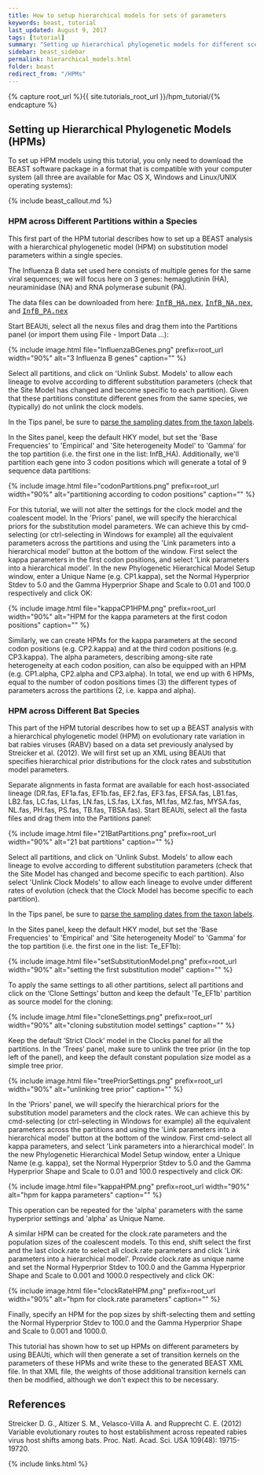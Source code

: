 ```yaml
---
title: How to setup hierarchical models for sets of parameters
keywords: beast, tutorial
last_updated: August 9, 2017
tags: [tutorial]
summary: "Setting up hierarchical phylogenetic models for different scenarios."
sidebar: beast_sidebar
permalink: hierarchical_models.html
folder: beast
redirect_from: "/HPMs"
---
```


{% capture root_url %}{{ site.tutorials_root_url }}/hpm_tutorial/{% endcapture %}

## Setting up Hierarchical Phylogenetic Models (HPMs)

To set up HPM models using this tutorial, you only need to download the BEAST software package in a format that is compatible with your computer system (all three are available for Mac OS X, Windows and Linux/UNIX operating systems):

{% include beast_callout.md %}

### HPM across Different Partitions within a Species

This first part of the HPM tutorial describes how to set up a BEAST analysis with a hierarchical phylogenetic model (HPM) on substitution model parameters within a single species.

The Influenza B data set used here consists of multiple genes for the same viral sequences; we will focus here on 3 genes: hemagglutinin (HA), neuraminidase (NA) and RNA polymerase subunit (PA).

<div class="alert alert-success" role="alert"><i class="fa fa-download fa-lg"></i> The data files can be downloaded from here: <a href="{{ root_url }}files/InfB_HA.nex"><samp>InfB_HA.nex</samp></a>, 
<a href="{{ root_url }}files/InfB_NA.nex"><samp>InfB_NA.nex</samp></a>, and 
<a href="{{ root_url }}files/InfB_PA.nex"><samp>InfB_PA.nex</samp></a>
</div>

Start BEAUti, select all the nexus files and drag them into the Partitions panel (or import them using File - Import Data ...):

{% include image.html file="InfluenzaBGenes.png" prefix=root_url width="90%" alt="3 Influenza B genes" caption="" %}

Select all partitions, and click on 'Unlink Subst. Models' to allow each lineage to evolve according to different substitution parameters (check that the Site Model has changed and become specific to each partition). 
Given that these partitions constitute different genes from the same species, we (typically) do not unlink the clock models.

In the Tips panel, be sure to [parse the sampling dates from the taxon labels](tip_dates).

In the Sites panel, keep the default HKY model, but set the 'Base Frequencies' to 'Empirical' and 'Site heterogeneity Model' to 'Gamma' for the top partition (i.e. the first one in the list: InfB_HA).
Additionally, we'll partition each gene into 3 codon positions which will generate a total of 9 sequence data partitions:

{% include image.html file="codonPartitions.png" prefix=root_url width="90%" alt="partitioning according to codon positions" caption="" %}

For this tutorial, we will not alter the settings for the clock model and the coalescent model.
In the 'Priors' panel, we will specify the hierarchical priors for the substitution model parameters. 
We can achieve this by cmd-selecting (or ctrl-selecting in Windows for example) all the equivalent parameters across the partitions and using the 'Link parameters into a hierarchical model' button at the bottom of the window. 
First select the kappa parameters in the first codon positions, and select 'Link parameters into a hierarchical model'. 
In the new Phylogenetic Hierarchical Model Setup window, enter a Unique Name (e.g. CP1.kappa), set the Normal Hyperprior Stdev to 5.0 and the Gamma Hyperprior Shape and Scale to 0.01 and 100.0 respectively and click OK:

{% include image.html file="kappaCP1HPM.png" prefix=root_url width="90%" alt="HPM for the kappa parameters at the first codon positions" caption="" %}

Similarly, we can create HPMs for the kappa parameters at the second codon positions (e.g. CP2.kappa) and at the third codon positions (e.g. CP3.kappa).
The alpha parameters, describing among-site rate heterogeneity at each codon position, can also be equipped with an HPM (e.g. CP1.alpha, CP2.alpha and CP3.alpha).
In total, we end up with 6 HPMs, equal to the number of codon positions times (3) the different types of parameters across the partitions (2, i.e. kappa and alpha).


### HPM across Different Bat Species

This part of the HPM tutorial describes how to set up a BEAST analysis with a hierarchical phylogenetic model (HPM) on evolutionary rate variation in bat rabies viruses (RABV) based on a data set previously analysed by Streicker et al. (2012).
We will first set up an XML using BEAUti that specifies hierarchical prior distributions for the clock rates and substitution model parameters.

Separate alignments in fasta format are available for each host-associated lineage (DR.fas, EF1a.fas, EF1b.fas, EF2.fas, EF3.fas, EFSA.fas, LB1.fas, LB2.fas, LC.fas, LI.fas, LN.fas, LS.fas, LX.fas, M1.fas, M2.fas, MYSA.fas, NL.fas, PH.fas, PS.fas, TB.fas, TBSA.fas). 
Start BEAUti, select all the fasta files and drag them into the Partitions panel:

{% include image.html file="21BatPartitions.png" prefix=root_url width="90%" alt="21 bat partitions" caption="" %}

Select all partitions, and click on 'Unlink Subst. Models' to allow each lineage to evolve according to different substitution parameters (check that the Site Model has changed and become specific to each partition). 
Also select 'Unlink Clock Models' to allow each lineage to evolve under different rates of evolution (check that the Clock Model has become specific to each partition).

In the Tips panel, be sure to [parse the sampling dates from the taxon labels](tip_dates).

In the Sites panel, keep the default HKY model, but set the 'Base Frequencies' to 'Empirical' and 'Site heterogeneity Model' to 'Gamma' for the top partition (i.e. the first one in the list: Te_EF1b):

{% include image.html file="setSubstitutionModel.png" prefix=root_url width="90%" alt="setting the first substitution model" caption="" %}

To apply the same settings to all other partitions, select all partitions and click on the ‘Clone Settings’ button and keep the default 'Te_EF1b' partition as source model for the cloning:

{% include image.html file="cloneSettings.png" prefix=root_url width="90%" alt="cloning substitution model settings" caption="" %}

Keep the default ‘Strict Clock’ model in the Clocks panel for all the partitions.
In the ‘Trees’ panel, make sure to unlink the tree prior (in the top left of the panel), and keep the default constant population size model as a simple tree prior.

{% include image.html file="treePriorSettings.png" prefix=root_url width="90%" alt="unlinking tree prior" caption="" %}

In the 'Priors' panel, we will specify the hierarchical priors for the substitution model parameters and the clock rates. 
We can achieve this by cmd-selecting (or ctrl-selecting in Windows for example) all the equivalent parameters across the partitions and using the 'Link parameters into a hierarchical model' button at the bottom of the window. 
First cmd-select all kappa parameters, and select 'Link parameters into a hierarchical model'. 
In the new Phylogenetic Hierarchical Model Setup window, enter a Unique Name (e.g. kappa), set the Normal Hyperprior Stdev to 5.0 and the Gamma Hyperprior Shape and Scale to 0.01 and 100.0 respectively and click OK:

{% include image.html file="kappaHPM.png" prefix=root_url width="90%" alt="hpm for kappa parameters" caption="" %}

This operation can be repeated for the 'alpha' parameters with the same hyperprior settings and 'alpha' as Unique Name.

A similar HPM can be created for the clock.rate parameters and the population sizes of the coalescent models.
To this end, shift select the first and the last clock.rate to select all clock.rate parameters and click 'Link parameters into a hierarchical model'. 
Provide clock.rate as unique name and set the Normal Hyperprior Stdev to 100.0 and the Gamma Hyperprior Shape and Scale to 0.001 and 1000.0 respectively and click OK:

{% include image.html file="clockRateHPM.png" prefix=root_url width="90%" alt="hpm for clock.rate parameters" caption="" %}

Finally, specify an HPM for the pop sizes by shift-selecting them and setting the Normal Hyperprior Stdev to 100.0 and the Gamma Hyperprior Shape and Scale to 0.001 and 1000.0.

This tutorial has shown how to set up HPMs on different parameters by using BEAUti, which will then generate a set of transition kernels on the parameters of these HPMs and write these to the generated BEAST XML file.
In that XML file, the weights of those additional transition kernels can then be modified, although we don't expect this to be necessary.

## References

Streicker D. G., Altizer S. M., Velasco-Villa A. and Rupprecht C. E. (2012) Variable evolutionary routes to host establishment across repeated rabies virus host shifts among bats. Proc. Natl. Acad. Sci. USA 109(48): 19715-19720.

{% include links.html %}
